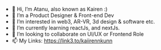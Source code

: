 - 👋 Hi, I’m Atanu, also known as Kairen :)
- 💼 I’m a Product Designer & Front-end Dev
- 👀 I’m interested in web3, AR-VR, 3d design & software etc.
- 🌱 I’m currently learning reactJs, and nextJs.
- 💞️ I’m looking to collaborate on UI/UX or Frontend Role
- 📫 My Links: https://link3.to/kaiirennkunn

<!---
darksaiii/darksaiii is a ✨ special ✨ repository because its `README.md` (this file) appears on your GitHub profile.
You can click the Preview link to take a look at your changes.
--->
